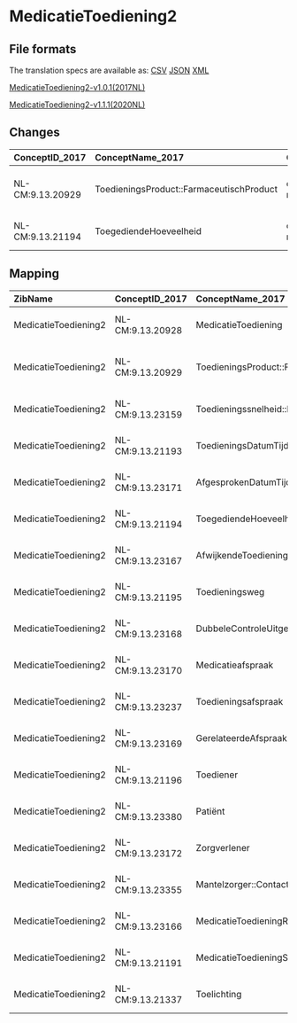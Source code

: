 # MedicatieToediening2
## File formats

The translation specs are available as: 
[CSV](../csv/MedicatieToediening2.csv) [JSON](../json/MedicatieToediening2.json) [XML](../xml/MedicatieToediening2.xml)



[MedicatieToediening2-v1.0.1(2017NL)](https://zibs.nl/wiki/MedicatieToediening2-v1.0.1(2017NL))

[MedicatieToediening2-v1.1.1(2020NL)](https://zibs.nl/wiki/MedicatieToediening2-v1.1.1(2020NL))









## Changes

| ConceptID_2017   | ConceptName_2017                         | Change        | TypeChange                | Impact_heen   | TRANSLATIE_spec_heen                                                                                     | Impact_terug   | TRANSLATIE_spec_terug                                                                                    | Omschrijving                                                                  |
|:-----------------|:-----------------------------------------|:--------------|:--------------------------|:--------------|:---------------------------------------------------------------------------------------------------------|:---------------|:---------------------------------------------------------------------------------------------------------|:------------------------------------------------------------------------------|
| NL-CM:9.13.20929 | ToedieningsProduct::FarmaceutischProduct | oranje: minor | CONCEPT NAME CHANGED (EN) | low           | CONCEPT NAME CHANGED (EN): AgreedMedicine::FarmaceuticalProduct -> AgreedMedicine::PharmaceuticalProduct | low            | CONCEPT NAME CHANGED (EN): AgreedMedicine::PharmaceuticalProduct -> AgreedMedicine::FarmaceuticalProduct | In engelse vertaling overal Farmaceutical vervangen door Pharmaceutical (7X)  |
| NL-CM:9.13.21194 | ToegediendeHoeveelheid                   | oranje: minor | CARDINALITY CHANGE        | low           | ONE TO ZERO-TO-ONE                                                                                       | low            | ZERO-TO-ONE TO ONE                                                                                       | Kardinaliteit van element 'ToegediendeHoeveelheid'  gewijzigd van 1 naar 0..1 |

## Mapping

| ZibName              | ConceptID_2017   | ConceptName_2017                         | Codelists_2017                               | Change                  | ConceptID_2020   | ConceptName_2020                         | Codelists_2020                               | Bits    | Omschrijving                                                                  | TypeChange                | Impact_heen   | TRANSLATIE_spec_heen                                                                                     | Impact_terug   | TRANSLATIE_spec_terug                                                                                    |
|:---------------------|:-----------------|:-----------------------------------------|:---------------------------------------------|:------------------------|:-----------------|:-----------------------------------------|:---------------------------------------------|:--------|:------------------------------------------------------------------------------|:--------------------------|:--------------|:---------------------------------------------------------------------------------------------------------|:---------------|:---------------------------------------------------------------------------------------------------------|
| MedicatieToediening2 | NL-CM:9.13.20928 | MedicatieToediening                      |                                              | groen: geen wijzigingen | NL-CM:9.13.20928 | MedicatieToediening                      |                                              |         |                                                                               |                           |               |                                                                                                          |                |                                                                                                          |
| MedicatieToediening2 | NL-CM:9.13.20929 | ToedieningsProduct::FarmaceutischProduct |                                              | oranje: minor           | NL-CM:9.13.20929 | ToedieningsProduct::FarmaceutischProduct |                                              | ZIB-911 | In engelse vertaling overal Farmaceutical vervangen door Pharmaceutical (7X)  | CONCEPT NAME CHANGED (EN) | low           | CONCEPT NAME CHANGED (EN): AgreedMedicine::FarmaceuticalProduct -> AgreedMedicine::PharmaceuticalProduct | low            | CONCEPT NAME CHANGED (EN): AgreedMedicine::PharmaceuticalProduct -> AgreedMedicine::FarmaceuticalProduct |
| MedicatieToediening2 | NL-CM:9.13.23159 | Toedieningssnelheid::Bereik              |                                              | groen: geen wijzigingen | NL-CM:9.13.23159 | Toedieningssnelheid::Bereik              |                                              |         |                                                                               |                           |               |                                                                                                          |                |                                                                                                          |
| MedicatieToediening2 | NL-CM:9.13.21193 | ToedieningsDatumTijd                     |                                              | groen: geen wijzigingen | NL-CM:9.13.21193 | ToedieningsDatumTijd                     |                                              |         |                                                                               |                           |               |                                                                                                          |                |                                                                                                          |
| MedicatieToediening2 | NL-CM:9.13.23171 | AfgesprokenDatumTijd                     |                                              | groen: geen wijzigingen | NL-CM:9.13.23171 | AfgesprokenDatumTijd                     |                                              |         |                                                                               |                           |               |                                                                                                          |                |                                                                                                          |
| MedicatieToediening2 | NL-CM:9.13.21194 | ToegediendeHoeveelheid                   |                                              | oranje: minor           | NL-CM:9.13.21194 | ToegediendeHoeveelheid                   |                                              | ZIB-812 | Kardinaliteit van element 'ToegediendeHoeveelheid'  gewijzigd van 1 naar 0..1 | CARDINALITY CHANGE        | low           | ONE TO ZERO-TO-ONE                                                                                       | low            | ZERO-TO-ONE TO ONE                                                                                       |
| MedicatieToediening2 | NL-CM:9.13.23167 | AfwijkendeToediening                     |                                              | groen: geen wijzigingen | NL-CM:9.13.23167 | AfwijkendeToediening                     |                                              |         |                                                                               |                           |               |                                                                                                          |                |                                                                                                          |
| MedicatieToediening2 | NL-CM:9.13.21195 | Toedieningsweg                           | MedicatieToedieningToedieningswegCodelijst   | groen: geen wijzigingen | NL-CM:9.13.21195 | Toedieningsweg                           | MedicatieToedieningToedieningswegCodelijst   |         |                                                                               |                           |               |                                                                                                          |                |                                                                                                          |
| MedicatieToediening2 | NL-CM:9.13.23168 | DubbeleControleUitgevoerd                |                                              | groen: geen wijzigingen | NL-CM:9.13.23168 | DubbeleControleUitgevoerd                |                                              |         |                                                                               |                           |               |                                                                                                          |                |                                                                                                          |
| MedicatieToediening2 | NL-CM:9.13.23170 | Medicatieafspraak                        |                                              | groen: geen wijzigingen | NL-CM:9.13.23170 | Medicatieafspraak                        |                                              |         |                                                                               |                           |               |                                                                                                          |                |                                                                                                          |
| MedicatieToediening2 | NL-CM:9.13.23237 | Toedieningsafspraak                      |                                              | groen: geen wijzigingen | NL-CM:9.13.23237 | Toedieningsafspraak                      |                                              |         |                                                                               |                           |               |                                                                                                          |                |                                                                                                          |
| MedicatieToediening2 | NL-CM:9.13.23169 | GerelateerdeAfspraak                     |                                              | groen: geen wijzigingen | NL-CM:9.13.23169 | GerelateerdeAfspraak                     |                                              |         |                                                                               |                           |               |                                                                                                          |                |                                                                                                          |
| MedicatieToediening2 | NL-CM:9.13.21196 | Toediener                                |                                              | groen: geen wijzigingen | NL-CM:9.13.21196 | Toediener                                |                                              |         |                                                                               |                           |               |                                                                                                          |                |                                                                                                          |
| MedicatieToediening2 | NL-CM:9.13.23380 | Patiënt                                  |                                              | groen: geen wijzigingen | NL-CM:9.13.23380 | Patiënt                                  |                                              |         |                                                                               |                           |               |                                                                                                          |                |                                                                                                          |
| MedicatieToediening2 | NL-CM:9.13.23172 | Zorgverlener                             |                                              | groen: geen wijzigingen | NL-CM:9.13.23172 | Zorgverlener                             |                                              |         |                                                                               |                           |               |                                                                                                          |                |                                                                                                          |
| MedicatieToediening2 | NL-CM:9.13.23355 | Mantelzorger::Contactpersoon             |                                              | groen: geen wijzigingen | NL-CM:9.13.23355 | Mantelzorger::Contactpersoon             |                                              |         |                                                                               |                           |               |                                                                                                          |                |                                                                                                          |
| MedicatieToediening2 | NL-CM:9.13.23166 | MedicatieToedieningRedenVanAfwijken      | MedicatieToedieningRedenVanAfwijkenCodelijst | groen: geen wijzigingen | NL-CM:9.13.23166 | MedicatieToedieningRedenVanAfwijken      | MedicatieToedieningRedenVanAfwijkenCodelijst |         |                                                                               |                           |               |                                                                                                          |                |                                                                                                          |
| MedicatieToediening2 | NL-CM:9.13.21191 | MedicatieToedieningStatus                | MedicatieToedieningStatusCodelijst           | groen: geen wijzigingen | NL-CM:9.13.21191 | MedicatieToedieningStatus                | MedicatieToedieningStatusCodelijst           |         |                                                                               |                           |               |                                                                                                          |                |                                                                                                          |
| MedicatieToediening2 | NL-CM:9.13.21337 | Toelichting                              |                                              | groen: geen wijzigingen | NL-CM:9.13.21337 | Toelichting                              |                                              |         |                                                                               |                           |               |                                                                                                          |                |                                                                                                          |

